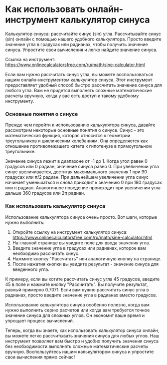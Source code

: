 Как использовать онлайн-инструмент калькулятор синуса
=====================================================

Калькулятор синуса: рассчитайте синус (sin) угла. Рассчитывайте синус (sin) онлайн с помощью нашего удобного калькулятора. Просто введите значение угла в градусах или радианах, чтобы получить значение синуса. Упростите свои вычисления и легко найдите значение синуса.

Ссылка на инструмент: <https://www.onlinecalculatorsfree.com/ru/math/sine-calculator.html>

Если вам нужно рассчитать синус угла, вы можете воспользоваться нашим онлайн-инструментом калькулятор синуса. Этот инструмент предоставляет удобный способ быстро рассчитать значение синуса для любого угла. Вам не придется выполнять сложные математические расчеты вручную, когда у вас есть доступ к такому удобному инструменту.

### Основные понятия о синусе

Прежде чем перейти к использованию калькулятора синуса, давайте рассмотрим некоторые основные понятия о синусе. Синус - это математическая функция, которая относится к геометрии треугольников и циклическим колебаниям. Она определяется как отношение противолежащего катета к гипотенузе в прямоугольном треугольнике.

Значение синуса лежит в диапазоне от -1 до 1. Когда угол равен 0 градусов или 0 радиан, значение синуса равно 0. При увеличении угла синус увеличивается, достигая максимального значения 1 при 90 градусах или π/2 радиан. При дальнейшем увеличении угла синус начинает уменьшаться и снова приходит к значению 0 при 180 градусах или π радиан. Аналогичное поведение происходит при увеличении угла дальше 360 градусов или 2π радиан.

### Как использовать калькулятор синуса

Использование калькулятора синуса очень просто. Вот шаги, которые нужно выполнить:

1. Откройте ссылку на инструмент калькулятор синуса: <https://www.onlinecalculatorsfree.com/ru/math/sine-calculator.html>
2. На главной странице вы увидите поле для ввода значения угла.
3. Введите значение угла в градусах или радианах, которое вам необходимо рассчитать синус.
4. Нажмите кнопку "Рассчитать" или аналогичную кнопку на странице.
5. После нажатия кнопки вы увидите результат - значение синуса для введенного угла.

К примеру, если вы хотите рассчитать синус угла 45 градусов, введите 45 в поле и нажмите кнопку "Рассчитать". Вы получите результат, равный примерно 0.7071. Если вам нужно рассчитать синус угла в радианах, просто введите значение угла в радианах вместо градусов.

Использование калькулятора синуса особенно полезно, когда вам нужно выполнить серию расчетов или когда вам требуется точное значение синуса для сложных углов. Он экономит ваше время и упрощает процесс вычислений.

Теперь, когда вы знаете, как использовать калькулятор синуса онлайн, вы можете легко рассчитывать значения синуса для любых углов. Наш инструмент позволяет вам быстро и удобно получить значения синуса без необходимости выполнять сложные математические расчеты вручную. Воспользуйтесь нашим калькулятором синуса и упростите свои вычисления прямо сейчас!